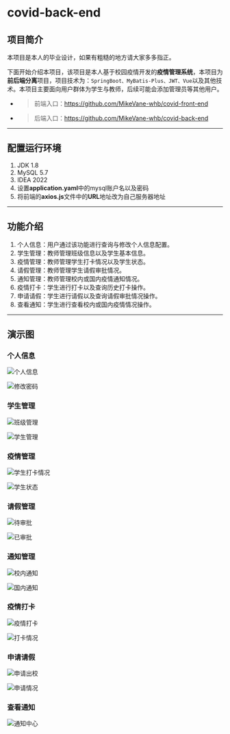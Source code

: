 # covid-back-end

## 项目简介

本项目是本人的毕业设计，如果有粗糙的地方请大家多多指正。

下面开始介绍本项目，该项目是本人基于校园疫情开发的**疫情管理系统**，本项目为**前后端分离**项目，项目技术为：`SpringBoot、MyBatis-Plus、JWT、Vue`以及其他技术。本项目主要面向用户群体为学生与教师，后续可能会添加管理员等其他用户。

- > 前端入口：https://github.com/MikeVane-whb/covid-front-end

- > 后端入口：https://github.com/MikeVane-whb/covid-back-end

---

## 配置运行环境

1. JDK 1.8
2. MySQL 5.7
3. IDEA 2022
4. 设置**application.yaml**中的mysql账户名以及密码
5. 将前端的**axios.js**文件中的**URL**地址改为自己服务器地址

---

## 功能介绍

1. 个人信息：用户通过该功能进行查询与修改个人信息配置。
2. 学生管理：教师管理班级信息以及学生基本信息。
3. 疫情管理：教师管理学生打卡情况以及学生状态。
4. 请假管理：教师管理学生请假审批情况。
5. 通知管理：教师管理校内或国内疫情通知情况。
6. 疫情打卡：学生进行打卡以及查询历史打卡操作。
7. 申请请假：学生进行请假以及查询请假审批情况操作。
8. 查看通知：学生进行查看校内或国内疫情情况操作。

---

## 演示图

### 个人信息

![个人信息](https://mikevane.oss-cn-chengdu.aliyuncs.com/img/%E6%AF%95%E8%AE%BE/%E5%9B%BE%E7%89%87image-20230713142232107.png)

![修改密码](https://mikevane.oss-cn-chengdu.aliyuncs.com/img/%E6%AF%95%E8%AE%BE/%E5%9B%BE%E7%89%87image-20230713142300405.png)

### 学生管理

![班级管理](https://mikevane.oss-cn-chengdu.aliyuncs.com/img/%E6%AF%95%E8%AE%BE/%E5%9B%BE%E7%89%87image-20230713142349849.png)

![学生管理](https://mikevane.oss-cn-chengdu.aliyuncs.com/img/%E6%AF%95%E8%AE%BE/%E5%9B%BE%E7%89%87image-20230713142402853.png)

### 疫情管理

![学生打卡情况](https://mikevane.oss-cn-chengdu.aliyuncs.com/img/%E6%AF%95%E8%AE%BE/%E5%9B%BE%E7%89%87image-20230713142439050.png)

![学生状态](https://mikevane.oss-cn-chengdu.aliyuncs.com/img/%E6%AF%95%E8%AE%BE/%E5%9B%BE%E7%89%87image-20230713142459045.png)

### 请假管理

![待审批](https://mikevane.oss-cn-chengdu.aliyuncs.com/img/%E6%AF%95%E8%AE%BE/%E5%9B%BE%E7%89%87image-20230713142535055.png)

![已审批](https://mikevane.oss-cn-chengdu.aliyuncs.com/img/%E6%AF%95%E8%AE%BE/%E5%9B%BE%E7%89%87image-20230713142544232.png)

### 通知管理

![校内通知](https://mikevane.oss-cn-chengdu.aliyuncs.com/img/%E6%AF%95%E8%AE%BE/%E5%9B%BE%E7%89%87image-20230713142556543.png)

![国内通知](https://mikevane.oss-cn-chengdu.aliyuncs.com/img/%E6%AF%95%E8%AE%BE/%E5%9B%BE%E7%89%87image-20230713142610341.png)

### 疫情打卡

![疫情打卡](https://mikevane.oss-cn-chengdu.aliyuncs.com/img/%E6%AF%95%E8%AE%BE/%E5%9B%BE%E7%89%87image-20230713142706188.png)

![打卡情况](https://mikevane.oss-cn-chengdu.aliyuncs.com/img/%E6%AF%95%E8%AE%BE/%E5%9B%BE%E7%89%87image-20230713142722551.png)

### 申请请假

![申请出校](https://mikevane.oss-cn-chengdu.aliyuncs.com/img/%E6%AF%95%E8%AE%BE/%E5%9B%BE%E7%89%87image-20230713142739941.png)

![申请情况](https://mikevane.oss-cn-chengdu.aliyuncs.com/img/%E6%AF%95%E8%AE%BE/%E5%9B%BE%E7%89%87image-20230713142750388.png)

### 查看通知

![通知中心](https://mikevane.oss-cn-chengdu.aliyuncs.com/img/%E6%AF%95%E8%AE%BE/%E5%9B%BE%E7%89%87image-20230713142816513.png)